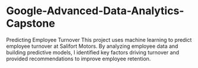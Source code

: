 # Google-Advanced-Data-Analytics-Capstone
Predicting Employee Turnover This project uses machine learning to predict employee turnover at Salifort Motors. By analyzing employee data and building predictive models, I identified key factors driving turnover and provided recommendations to improve employee retention.
